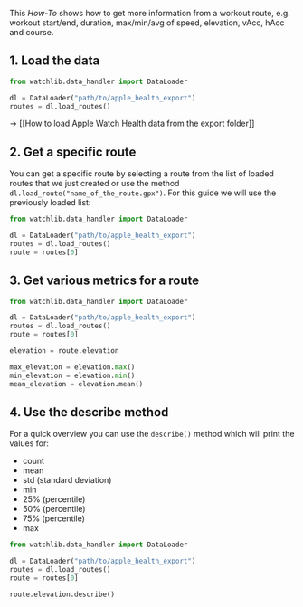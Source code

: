 This *How-To* shows how to get more information from a workout route, e.g. workout start/end, duration, max/min/avg of speed, elevation, vAcc, hAcc and course.

## 1. Load the data
```python
from watchlib.data_handler import DataLoader

dl = DataLoader("path/to/apple_health_export")
routes = dl.load_routes()
```
-> [[How to load Apple Watch Health data from the export folder]]

## 2. Get a specific route
You can get a specific route by selecting a route from the list of loaded routes that we just created or use the method `dl.load_route("name_of_the_route.gpx")`. For this guide we will use the previously loaded list:
```python
from watchlib.data_handler import DataLoader

dl = DataLoader("path/to/apple_health_export")
routes = dl.load_routes()
route = routes[0]
```

## 3. Get various metrics for a route

```python
from watchlib.data_handler import DataLoader

dl = DataLoader("path/to/apple_health_export")
routes = dl.load_routes()
route = routes[0]

elevation = route.elevation

max_elevation = elevation.max()
min_elevation = elevation.min()
mean_elevation = elevation.mean()
```

## 4. Use the describe method
For a quick overview you can use the `describe()` method which will print the values for:
- count 
- mean
- std (standard deviation)
- min
- 25% (percentile) 
- 50% (percentile) 
- 75% (percentile) 
- max
```python
from watchlib.data_handler import DataLoader

dl = DataLoader("path/to/apple_health_export")
routes = dl.load_routes()
route = routes[0]

route.elevation.describe()
```


